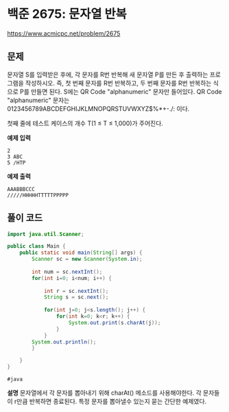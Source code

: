 # 백준 2675: 문자열 반복
https://www.acmicpc.net/problem/2675 

## 문제
문자열 S를 입력받은 후에, 각 문자를 R번 반복해 새 문자열 P를 만든 후 출력하는 프로그램을 작성하시오. 즉, 첫 번째 문자를 R번 반복하고, 두 번째 문자를 R번 반복하는 식으로 P를 만들면 된다. S에는 QR Code "alphanumeric" 문자만 들어있다.
QR Code "alphanumeric" 문자는 0123456789ABCDEFGHIJKLMNOPQRSTUVWXYZ\$%*+-./: 이다.

첫째 줄에 테스트 케이스의 개수 T(1 ≤ T ≤ 1,000)가 주어진다.

**예제 입력**
```
2
3 ABC
5 /HTP
```

**예제 출력**
```
AAABBBCCC
/////HHHHHTTTTTPPPPP
```

## 풀이 코드

``` java
import java.util.Scanner;

public class Main {
	public static void main(String[] args) {
		Scanner sc = new Scanner(System.in);
		
		int num = sc.nextInt();
		for(int i=0; i<num; i++) {
		
			int r = sc.nextInt();
			String s = sc.next();
			
			for(int j=0; j<s.length(); j++) {
				for(int k=0; k<r; k++) {
					System.out.print(s.charAt(j));
				}
			}
		System.out.println();
		}

	}
}
```
`#java`

**설명**
문자열에서 각 문자를 뽑아내기 위해 charAt() 메소드를 사용해야한다. 각 문자들이 r만큼 반복하면 종료된다. 
특정 문자를 뽑아낼수 있는지 묻는 간단한 예제였다. 
